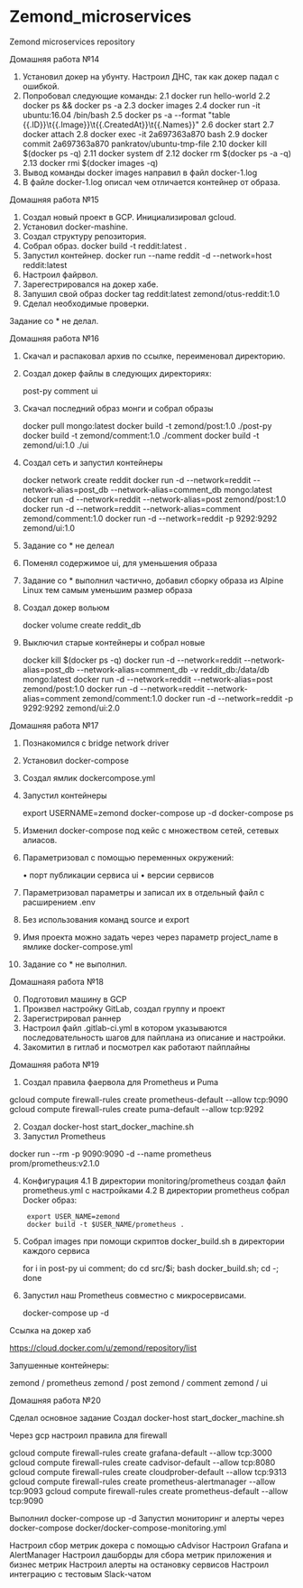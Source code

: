 # Zemond_microservices
Zemond microservices repository

Домашняя работа №14

1. Установил докер на убунту. Настроил ДНС, так как докер падал с ошибкой.
2. Попробовал следующие команды:
	2.1 docker run hello-world
	2.2 docker ps && docker ps -a
	2.3 docker images
	2.4 docker run -it ubuntu:16.04 /bin/bash
	2.5 docker ps -a --format "table {{.ID}}\t{{.Image}}\t{{.CreatedAt}}\t{{.Names}}" 
	2.6 docker start
	2.7 docker attach
	2.8 docker exec -it 2a697363a870 bash
	2.9 docker commit 2a697363a870 pankratov/ubuntu-tmp-file
	2.10 docker kill $(docker ps -q)
	2.11 docker system df
	2.12 docker rm $(docker ps -a -q)
	2.13 docker rmi $(docker images -q)
3. Вывод команды docker images направил в файл docker-1.log
4. В файле docker-1.log описал чем отличается контейнер от образа. 

Домашняя работа №15

1. Создал новый проект в GCP. Инициализировал gcloud.
2. Установил docker-mashine.
3. Создал структуру репозитория.
4. Собрал образ. 
	docker build -t reddit:latest .
5. Запустил контейнер.
	docker run --name reddit -d --network=host reddit:latest
6. Настроил файрвол.
7. Зарегестрировался на докер хабе.
8. Запушил свой образ
	 docker tag reddit:latest zemond/otus-reddit:1.0
9. Сделал необходимые проверки.

Задание со * не делал. 

Домашняя работа №16

1. Скачал и распаковал архив по ссылке, переименовал директорию.
2. Создал докер файлы в следующих директориях:
	
	post-py
	comment
	ui

3. Скачал последний образ монги и собрал образы

	docker pull mongo:latest
	docker build -t zemond/post:1.0 ./post-py
	docker build -t zemond/comment:1.0 ./comment
	docker build -t zemond/ui:1.0 ./ui

4. Создал сеть и запустил контейнеры

	docker network create reddit
	docker run -d --network=reddit --network-alias=post_db --network-alias=comment_db mongo:latest
	docker run -d --network=reddit --network-alias=post zemond/post:1.0
	docker run -d --network=reddit --network-alias=comment zemond/comment:1.0
	docker run -d --network=reddit -p 9292:9292 zemond/ui:1.0

5. Задание со * не делеал
6. Поменял содержимое ui, для уменьшения образа
7. Задание со * выполнил частично, добавил сборку образа из Alpine Linux тем самым уменьшим размер образа
8. Создал докер вольюм

	docker volume create reddit_db

9. Выключил старые контейнеры и собрал новые

	docker kill $(docker ps -q)
	docker run -d --network=reddit --network-alias=post_db --network-alias=comment_db -v reddit_db:/data/db mongo:latest
	docker run -d --network=reddit --network-alias=post zemond/post:1.0
	docker run -d --network=reddit --network-alias=comment zemond/comment:1.0
	docker run -d --network=reddit -p 9292:9292 zemond/ui:2.0

Домашняя работа №17

1. Познакомился с bridge network driver
2. Установил docker-compose
3. Создал ямлик dockercompose.yml
4. Запустил контейнеры

	export USERNAME=zemond
	docker-compose up -d 
	docker-compose ps

5. Изменил docker-compose под кейс с множеством сетей, сетевых алиасов.
6. Параметризовал с помощью переменных окружений:

	• порт публикации сервиса ui
	• версии сервисов

7. Параметризовал параметры и записал их в отдельный файл c расширением .env
8. Без использования команд source и export

9. Имя проекта можно задать через через параметр project_name в ямлике docker-compose.yml
10. Задание со * не выполнил.

Домашнаяя работа №18

0. Подготовил машину в GCP
1. Произвел настройку GitLab, создал группу и проект
2. Зарегистрировал раннер
3. Настроил файл .gitlab-ci.yml в котором указываются последовательность шагов для пайплана из описание и настройки.
4. Закомитил в гитлаб и посмотрел как работают пайплайны

Домашняя работа №19

1. Создал правила фаервола для Prometheus и Puma

gcloud compute firewall-rules create prometheus-default --allow tcp:9090
gcloud compute firewall-rules create puma-default --allow tcp:9292

2. Создал docker-host start_docker_machine.sh
3. Запустил Prometheus

docker run --rm -p 9090:9090 -d --name prometheus prom/prometheus:v2.1.0

4. Конфигурация
	4.1 В директории monitoring/prometheus создал файл prometheus.yml c настройками
	4.2 В директории prometheus собрал Docker образ:

		export USER_NAME=zemond
		docker build -t $USER_NAME/prometheus .

5. Собрал images при помощи скриптов docker_build.sh в директории каждого сервиса

	for i in post-py ui comment; do cd src/$i; bash docker_build.sh; cd -; done

6. Запустил наш Prometheus совместно с микросервисами. 

	docker-compose up -d

Ссылка на докер хаб

https://cloud.docker.com/u/zemond/repository/list

Запушенные контейнеры:

zemond / prometheus
zemond / post
zemond / comment
zemond / ui

Домашняя работа №20

Сделал основное задание
Создал docker-host start_docker_machine.sh

Через gcp настроил правила для firewall

gcloud compute firewall-rules create grafana-default --allow tcp:3000
gcloud compute firewall-rules create cadvisor-default --allow tcp:8080
gcloud compute firewall-rules create cloudprober-default --allow tcp:9313
gcloud compute firewall-rules create prometheus-alertmanager --allow tcp:9093
gcloud compute firewall-rules create prometheus-default --allow tcp:9090

Выполнил docker-compose up -d 
Запустил мониторинг и алерты через docker-compose docker/docker-compose-monitoring.yml

Настроил сбор метрик докера с помощью cAdvisor
Настроил  Grafana и AlertManager
Настроил дашборды для сбора метрик приложения и бизнес метрик
Настроил алерты на остановку сервисов
Настроил интеграцию с тестовым Slack-чатом 
